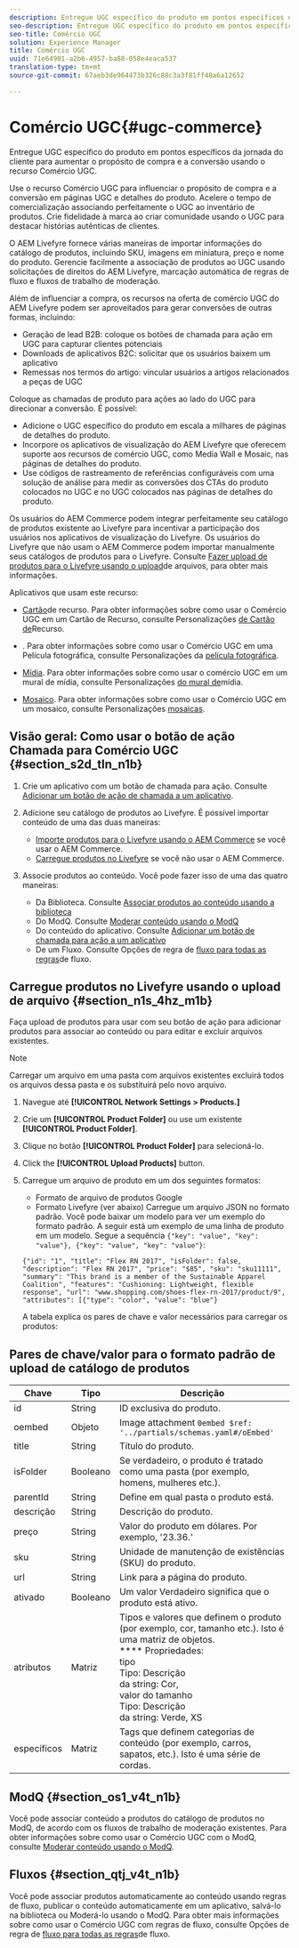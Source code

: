 ```yaml
---
description: Entregue UGC específico do produto em pontos específicos da jornada do cliente para aumentar o propósito de compra e a conversão usando o recurso Comércio UGC.
seo-description: Entregue UGC específico do produto em pontos específicos da jornada do cliente para aumentar o propósito de compra e a conversão usando o recurso Comércio UGC.
seo-title: Comércio UGC
solution: Experience Manager
title: Comércio UGC
uuid: 71e64901-a2b6-4957-ba88-058e4eaca537
translation-type: tm+mt
source-git-commit: 67aeb3de964473b326c88c3a3f81ff48a6a12652

---
```



# Comércio UGC{#ugc-commerce}

Entregue UGC específico do produto em pontos específicos da jornada do cliente para aumentar o propósito de compra e a conversão usando o recurso Comércio UGC.

Use o recurso Comércio UGC para influenciar o propósito de compra e a conversão em páginas UGC e detalhes do produto. Acelere o tempo de comercialização associando perfeitamente o UGC ao inventário de produtos. Crie fidelidade à marca ao criar comunidade usando o UGC para destacar histórias autênticas de clientes.

O AEM Livefyre fornece várias maneiras de importar informações do catálogo de produtos, incluindo SKU, imagens em miniatura, preço e nome do produto. Gerencie facilmente a associação de produtos ao UGC usando solicitações de direitos do AEM Livefyre, marcação automática de regras de fluxo e fluxos de trabalho de moderação.

Além de influenciar a compra, os recursos na oferta de comércio UGC do AEM Livefyre podem ser aproveitados para gerar conversões de outras formas, incluindo:

* Geração de lead B2B: coloque os botões de chamada para ação em UGC para capturar clientes potenciais
* Downloads de aplicativos B2C: solicitar que os usuários baixem um aplicativo
* Remessas nos termos do artigo: vincular usuários a artigos relacionados a peças de UGC

Coloque as chamadas de produto para ações ao lado do UGC para direcionar a conversão. É possível:

* Adicione o UGC específico do produto em escala a milhares de páginas de detalhes do produto.
* Incorpore os aplicativos de visualização do AEM Livefyre que oferecem suporte aos recursos de comércio UGC, como Media Wall e Mosaic, nas páginas de detalhes do produto.
* Use códigos de rastreamento de referências configuráveis com uma solução de análise para medir as conversões dos CTAs do produto colocados no UGC e no UGC colocados nas páginas de detalhes do produto.

Os usuários do AEM Commerce podem integrar perfeitamente seu catálogo de produtos existente ao Livefyre para incentivar a participação dos usuários nos aplicativos de visualização do Livefyre. Os usuários do Livefyre que não usam o AEM Commerce podem importar manualmente seus catálogos de produtos para o Livefyre. Consulte [Fazer upload de produtos para o Livefyre usando o upload](/help/using/c-features-livefyre/c-ugc-commerce.md)de arquivos, para obter mais informações.

Aplicativos que usam este recurso:

* [Cartão](../c-about-apps/c-feature-card-app/c-feature-card-app.md#c_feature_card_app)de recurso. Para obter informações sobre como usar o Comércio UGC em um Cartão de Recurso, consulte Personalizações [de Cartão de](../c-about-apps/c-feature-card-app/c-feature-card-app.md#section_uds_gzm_5y)Recurso.

* [](../c-about-apps/c-filmstrip-app/c-filmstrip-app.md#concept_jpc_n2j_jbb). Para obter informações sobre como usar o Comércio UGC em uma Película fotográfica, consulte Personalizações da [película fotográfica](../c-about-apps/c-filmstrip-app/c-filmstrip-customizations.md#c_filmstrip_customizations).

* [Mídia](../c-about-apps/c-media-wall-app/c-media-wall-app.md#c_media_wall_app). Para obter informações sobre como usar o comércio UGC em um mural de mídia, consulte Personalizações [do mural de](../c-about-apps/c-media-wall-app/r-media-wall-customizations.md#r_media_wall_customizations)mídia.

* [Mosaico](../c-about-apps/c-mosaic-app/c-mosaic-app.md#c_mosaic_app). Para obter informações sobre como usar o Comércio UGC em um mosaico, consulte Personalizações [mosaicas](../c-about-apps/c-mosaic-app/c-mosaic-customizations.md#c_mosaic_customizations).

## Visão geral: Como usar o botão de ação Chamada para Comércio UGC {#section_s2d_tln_n1b}

1. Crie um aplicativo com um botão de chamada para ação. Consulte [Adicionar um botão de ação de chamada a um aplicativo](/help/using/c-features-livefyre/c-call-to-action-button.md#task_36190DD1C8204C7793CB7EEA379C2155).
1. Adicione seu catálogo de produtos ao Livefyre. É possível importar conteúdo de uma das duas maneiras:

   * [Importe produtos para o Livefyre usando o AEM Commerce](https://helpx.adobe.com/experience-manager/6-4/sites/administering/using/livefyre.html) se você usar o AEM Commerce.
   * [Carregue produtos no Livefyre](/help/using/c-features-livefyre/c-ugc-commerce.md) se você não usar o AEM Commerce.

1. Associe produtos ao conteúdo. Você pode fazer isso de uma das quatro maneiras:

   * Da Biblioteca. Consulte [Associar produtos ao conteúdo usando a biblioteca](../c-library/t-associate-products-with-content-using-the-library.md#t_associate_products_with_content_using_the_library)
   * Do ModQ. Consulte [Moderar conteúdo usando o ModQ](/help/using/c-features-livefyre/c-about-moderation/c-modq.md)
   * Do conteúdo do aplicativo. Consulte [Adicionar um botão de chamada para ação a um aplicativo](/help/using/c-features-livefyre/c-call-to-action-button.md)
   * De um Fluxo. Consulte Opções de regra de [fluxo para todas as regras](../c-streams/c-stream-rule-options-for-all-stream-rules.md#c_stream_rule_options_for_all_stream_rules)de fluxo.

## Carregue produtos no Livefyre usando o upload de arquivo {#section_n1s_4hz_m1b}

Faça upload de produtos para usar com seu botão de ação para adicionar produtos para associar ao conteúdo ou para editar e excluir arquivos existentes.

>[!NOTE]
>
>Carregar um arquivo em uma pasta com arquivos existentes excluirá todos os arquivos dessa pasta e os substituirá pelo novo arquivo.

1. Navegue até **[!UICONTROL Network Settings > Products.]**
1. Crie um **[!UICONTROL Product Folder]** ou use um existente **[!UICONTROL Product Folder]**.

1. Clique no botão **[!UICONTROL Product Folder]** para selecioná-lo.
1. Click the **[!UICONTROL Upload Products]** button.
1. Carregue um arquivo de produto em um dos seguintes formatos:

   * Formato de arquivo de produtos Google
   * Formato Livefyre (ver abaixo)
   Carregue um arquivo JSON no formato padrão. Você pode baixar um modelo para ver um exemplo do formato padrão. A seguir está um exemplo de uma linha de produto em um modelo. Segue a sequência `{"key": "value", "key": "value"}, {"key": "value", "key": "value"}`:

   ```
   {"id": "1", "title": "Flex RN 2017", "isFolder": false, "description": "Flex RN 2017", "price": "$85", "sku": "sku11111", "summary": "This brand is a member of the Sustainable Apparel Coalition", "features": "Cushioning: Lightweight, flexible response", "url": "www.shopping.com/shoes-flex-rn-2017/product/9", "attributes": [{"type": "color", "value": "blue"}
   ```

   A tabela explica os pares de chave e valor necessários para carregar os produtos:

## Pares de chave/valor para o formato padrão de upload de catálogo de produtos

| Chave | Tipo | Descrição |
|--- |--- |--- |
| id | String   | ID exclusiva do produto. |
| oembed | Objeto | Image attachment `0embed $ref: '../partials/schemas.yaml#/oEmbed'` |
| title | String   | Título do produto. |
| isFolder | Booleano | Se verdadeiro, o produto é tratado como uma pasta (por exemplo, homens, mulheres etc.). |
| parentId | String   | Define em qual pasta o produto está. |
| descrição | String   | Descrição do produto. |
| preço | String   | Valor do produto em dólares. Por exemplo, '23.36.' |
| sku | String   | Unidade de manutenção de existências (SKU) do produto. |
| url | String | Link para a página do produto. |
| ativado | Booleano | Um valor Verdadeiro significa que o produto está ativo. |
| atributos | Matriz | Tipos e valores que definem o produto (por exemplo, cor, tamanho etc.). Isto é uma matriz de objetos.</br>**** Propriedades: </br>tipo </br>Tipo: Descrição</br>da string: Cor, </br>valor do tamanho </br>Tipo: Descrição </br>da string: Verde, XS |
| específicos | Matriz | Tags que definem categorias de conteúdo (por exemplo, carros, sapatos, etc.). Isto é uma série de cordas. |

## ModQ {#section_os1_v4t_n1b}

Você pode associar conteúdo a produtos do catálogo de produtos no ModQ, de acordo com os fluxos de trabalho de moderação existentes. Para obter informações sobre como usar o Comércio UGC com o ModQ, consulte [Moderar conteúdo usando o ModQ](/help/using/c-features-livefyre/c-about-moderation/c-moderate-content-using-app-content.md).

## Fluxos {#section_qtj_v4t_n1b}

Você pode associar produtos automaticamente ao conteúdo usando regras de fluxo, publicar o conteúdo automaticamente em um aplicativo, salvá-lo na biblioteca ou Moderá-lo usando o ModQ. Para obter mais informações sobre como usar o Comércio UGC com regras de fluxo, consulte Opções de regra de [fluxo para todas as regras](../c-streams/c-stream-rule-options-for-all-stream-rules.md#c_stream_rule_options_for_all_stream_rules)de fluxo.
